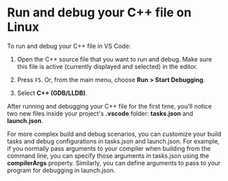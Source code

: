 # Run and debug your C++ file on Linux

To run and debug your C++ file in VS Code:

1. Open the C++ source file that you want to run and debug. Make sure this file is active (currently displayed and selected) in the editor.

2.  Press `F5`. Or, from the main menu, choose **Run > Start Debugging**.

3. Select **C++ (GDB/LLDB)**.

After running and debugging your C++ file for the first time, you'll notice two new files inside your project's **.vscode** folder: **tasks.json** and **launch.json**.

For more complex build and debug scenarios, you can customize your build tasks and debug configurations in tasks.json and launch.json. For example, if you normally pass arguments to your compiler when building from the command line, you can specify those arguments in tasks.json using the **compilerArgs** property. Similarly, you can define arguments to pass to your program for debugging in launch.json.
